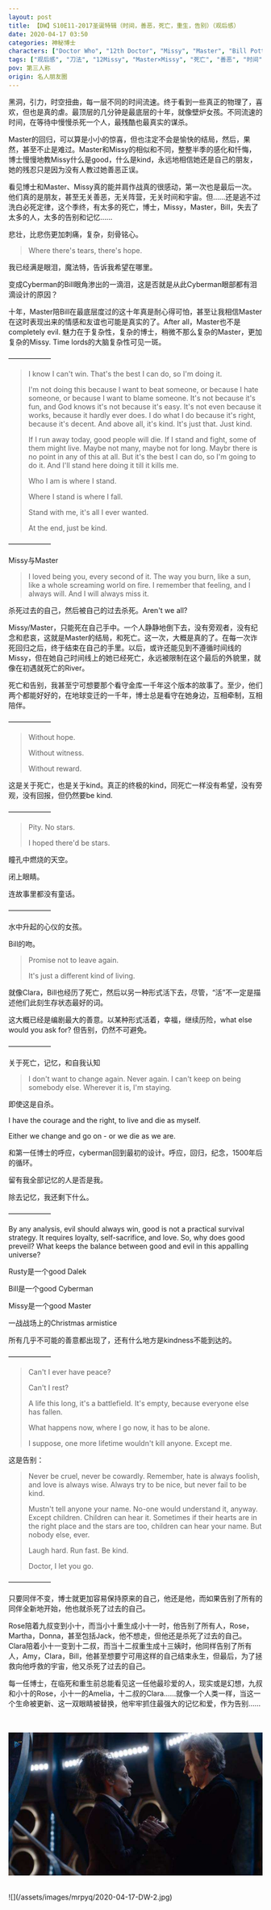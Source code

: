 ```yaml
---
layout: post
title: 【DW】S10E11-2017圣诞特辑（时间，善恶，死亡，重生，告别）（观后感）
date: 2020-04-17 03:50
categories: 神秘博士
characters: ["Doctor Who", "12th Doctor", "Missy", "Master", "Bill Potts"]
tags: ["观后感", "刀法", "12Missy", "Master×Missy", "死亡", "善恶", "时间"]
pov: 第三人称
origin: 名人朋友圈
---
```


黑洞，引力，时空扭曲，每一层不同的时间流速。终于看到一些真正的物理了，喜欢，但也是真的虐。最顶层的几分钟是最底层的十年，就像壁炉女孩。不同流速的时间，在等待中慢慢杀死一个人，最残酷也最真实的谋杀。

Master的回归，可以算是小小的惊喜，但也注定不会是愉快的结局，然后，果然，甚至不止是难过。Master和Missy的相似和不同，整整半季的感化和忏悔，博士慢慢地教Missy什么是good，什么是kind，永远地相信她还是自己的朋友，她的残忍只是因为没有人教过她善恶正误。

看见博士和Master、Missy真的能并肩作战真的很感动，第一次也是最后一次。他们真的是朋友，甚至无关善恶，无关阵营，无关时间和宇宙。但……还是逃不过洗白必死定律，这个季终，有太多的死亡，博士，Missy，Master，Bill，失去了太多的人，太多的告别和记忆……

悲壮，比悲伤更加刺痛，复杂，刻骨铭心。

> Where there's tears, there's hope.

我已经满是眼泪，魔法特，告诉我希望在哪里。

变成Cyberman的Bill眼角渗出的一滴泪，这是否就是从此Cyberman眼部都有泪滴设计的原因？

十年，Master陪Bill在最底层度过的这十年真是耐心得可怕，甚至让我相信Master在这时表现出来的情感和友谊也可能是真实的了。After all，Master也不是completely evil. 魅力在于复杂性，复杂的博士，稍微不那么复杂的Master，更加复杂的Missy. Time lords的大脑复杂性可见一斑。

——————

> I know I can't win. That's the best I can do, so I'm doing it.
> 
> I'm not doing this because I want to beat someone, or because I hate someone, or because I want to blame someone. It's not because it's fun, and God knows it's not because it's easy. It's not even because it works, because it hardly ever does. I do what I do because it's right, because it's decent. And above all, it's kind. It's just that. Just kind.
> 
> If I run away today, good people will die. If I stand and fight, some of them might live. Maybe not many, maybe not for long. Maybr there is no point in any of this at all. But it's the best I can do, so I'm going to do it. And I'll stand here doing it till it kills me.
> 
> Who I am is where I stand.
> 
> Where I stand is where I fall.
> 
> Stand with me, it's all I ever wanted.
> 
> At the end, just be kind.

——————

Missy与Master

> I loved being you, every second of it. The way you burn, like a sun, like a whole screaming world on fire. I remember that feeling, and I always will. And I will always miss it.

杀死过去的自己，然后被自己的过去杀死。Aren't we all?

Missy/Master，只能死在自己手中。一个人静静地倒下去，没有旁观者，没有纪念和悲哀，这就是Master的结局，和死亡。这一次，大概是真的了。在每一次诈死回归之后，终于结束在自己的手里。以后，或许还能见到不遵循时间线的Missy，但在她自己时间线上的她已经死亡，永远被限制在这个最后的外貌里，就像在初遇就死亡的River。

死亡和告别，我甚至宁可想要那个看守金库一千年这个版本的故事了。至少，他们两个都能好好的，在地球变迁的一千年，博士总是看守在她身边，互相牵制，互相陪伴。

——————

> Without hope.
> 
> Without witness.
> 
> Without reward.

这是关于死亡，也是关于kind。真正的终极的kind，同死亡一样没有希望，没有旁观，没有回报，但仍然要be kind.

——————

> Pity. No stars.
> 
> I hoped there'd be stars.

瞳孔中燃烧的天空。

闭上眼睛。

连故事里都没有童话。

——————

水中升起的心仪的女孩。

Bill的吻。

> Promise not to leave again.
> 
> It's just a different kind of living.

就像Clara，Bill也经历了死亡，然后以另一种形式活下去，尽管，“活”不一定是描述他们此刻生存状态最好的词。

这大概已经是编剧最大的善意。以某种形式活着，幸福，继续历险，what else would you ask for? 但告别，仍然不可避免。

——————

关于死亡，记忆，和自我认知

> I don't want to change again. Never again. I can't keep on being somebody else. Wherever it is, I'm staying. 

即使这是自杀。

I have the courage and the right, to live and die as myself.

Either we change and go on - or we die as we are.

和第一任博士的呼应，cyberman回到最初的设计。呼应，回归，纪念，1500年后的循环。

留有我全部记忆的人是否是我。

除去记忆，我还剩下什么。

——————

By any analysis, evil should always win, good is not a practical survival strategy. It requires loyalty, self-sacrifice, and love. So, why does good preveil? What keeps the balance between good and evil in this appalling universe?

Rusty是一个good Dalek

Bill是一个good Cyberman

Missy是一个good Master

一战战场上的Christmas armistice

所有几乎不可能的善意都出现了，还有什么地方是kindness不能到达的。

——————

> Can't I ever have peace?
> 
> Can't I rest?
> 
> A life this long, it's a battlefield. It's empty, because everyone else has fallen.
> 
> What happens now, where I go now, it has to be alone.
> 
> I suppose, one more lifetime wouldn't kill anyone. Except me.

这是告别：

> Never be cruel, never be cowardly. Remember, hate is always foolish, and love is always wise. Always try to be nice, but never fail to be kind.
> 
> Mustn't tell anyone your name. No-one would understand it, anyway. Except children. Children can hear it. Sometimes if their hearts are in the right place and the stars are too, children can hear your name. But nobody else, ever.
> 
> Laugh hard. Run fast. Be kind.
> 
> Doctor, I let you go.

——————

只要同伴不变，博士就更加容易保持原来的自己，他还是他，而如果告别了所有的同伴全新地开始，他也就杀死了过去的自己。

Rose陪着九叔变到小十，而当小十重生成小十一时，他告别了所有人，Rose，Martha，Donna，甚至包括Jack，他不想走，但他还是杀死了过去的自己。Clara陪着小十一变到十二叔，而当十二叔重生成十三姨时，他同样告别了所有人，Amy，Clara，Bill，他甚至想要宁可用这样的自己结束永生，但最后，为了拯救向他呼救的宇宙，他又杀死了过去的自己。

每一任博士，在临死和重生前总能看见这一任他最珍爱的人，现实或是幻想，九叔和小十的Rose，小十一的Amelia，十二叔的Clara……就像一个人类一样，当这一个生命被更新、这一双眼睛被替换，他牢牢抓住最强大的记忆和爱，作为告别……

<br><br>
![](/assets/images/mrpyq/2020-04-17-DW-1.jpg)

<br>
![](/assets/images/mrpyq/2020-04-17-DW-2.jpg)

